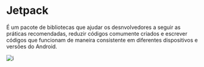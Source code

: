 # Jetpack

É um pacote de bibliotecas que ajudar os desnvolvedores a seguir as práticas recomendadas, reduzir códigos comumente criados e escrever códigos que funcionam de maneira consistente em diferentes dispositivos e versões do Android.

![i](https://miro.medium.com/v2/resize:fit:1400/0*XJr5USMMCNyUEdui.png)
